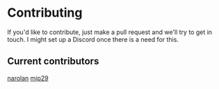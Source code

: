 # Contributing

If you'd like to contribute, just make a pull request and we'll try to get in touch.
I might set up a Discord once there is a need for this.

## Current contributors

[narolan](https://github.com/narolan) [mip29](https://github.com/mip29)
